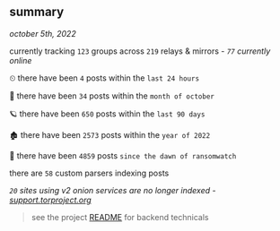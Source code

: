 
## summary
_october 5th, 2022_

currently tracking `123` groups across `219` relays & mirrors - _`77` currently online_

⏲ there have been `4` posts within the `last 24 hours`

🦈 there have been `34` posts within the `month of october`

🪐 there have been `650` posts within the `last 90 days`

🏚 there have been `2573` posts within the `year of 2022`

🦕 there have been `4859` posts `since the dawn of ransomwatch`

there are `58` custom parsers indexing posts

_`20` sites using v2 onion services are no longer indexed - [support.torproject.org](https://support.torproject.org/onionservices/v2-deprecation/)_

> see the project [README](https://github.com/joshhighet/ransomwatch#ransomwatch--) for backend technicals
